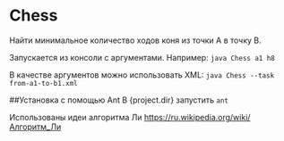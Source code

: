 # Chess
Найти минимальное количество ходов коня из точки A в точку B.

Запускается из консоли с аргументами.
Например:
```java Chess a1 h8```

В качестве аргументов можно использовать XML:
```java Chess --task from-a1-to-b1.xml```

##Установка с помощью Ant
В {project.dir} запустить ```ant```

Использованы идеи алгоритма Ли https://ru.wikipedia.org/wiki/Алгоритм_Ли
